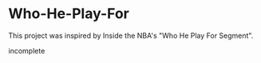 # Who-He-Play-For
This project was inspired by Inside the NBA's "Who He Play For Segment".

incomplete

